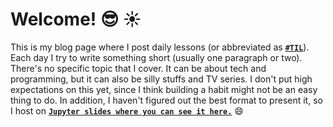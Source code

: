 # Welcome! :sunglasses: :sunny:
This is my blog page where I post daily lessons (or abbreviated as [<strong>`#TIL`</strong>](https://www.urbandictionary.com/define.php?term=TIL)). Each day I try to write something short (usually one paragraph or two). There's no specific topic that I cover. It can be about tech and programming, but it can also be silly stuffs and TV series. I don't put high expectations on this yet, since I think building a habit might not be an easy thing to do. In addition, I haven't figured out the best format to present it, so I host on [<strong>`Jupyter slides where you can see it here.`</strong>](https://ledwindra.github.io/today-i-learned/#/) :smile:

